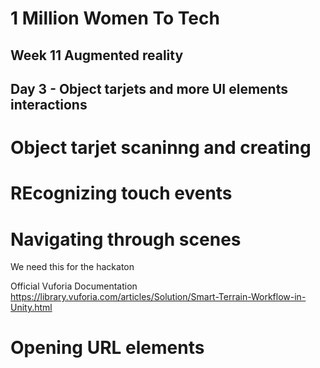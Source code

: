 
# 1 Million Women To Tech 

## Week 11 Augmented reality

## Day 3 - Object tarjets and more UI elements interactions

# Object tarjet scaninng and creating


# REcognizing touch events 

# Navigating through scenes
We need this for the hackaton


Official Vuforia Documentation
https://library.vuforia.com/articles/Solution/Smart-Terrain-Workflow-in-Unity.html


# Opening URL elements 




